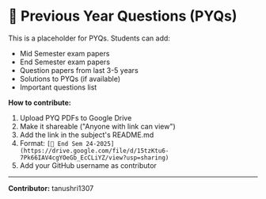 # 📝 Previous Year Questions (PYQs)

This is a placeholder for PYQs. Students can add:
- Mid Semester exam papers
- End Semester exam papers
- Question papers from last 3-5 years
- Solutions to PYQs (if available)
- Important questions list

**How to contribute:**
1. Upload PYQ PDFs to Google Drive
2. Make it shareable ("Anyone with link can view")
3. Add the link in the subject's README.md
4. Format: `[📝 End Sem 24-2025](https://drive.google.com/file/d/15tzKtu6-7Pk66IAV4cgYOeGb_EcCLiYZ/view?usp=sharing)`
5. Add your GitHub username as contributor

---
**Contributor:** tanushri1307
